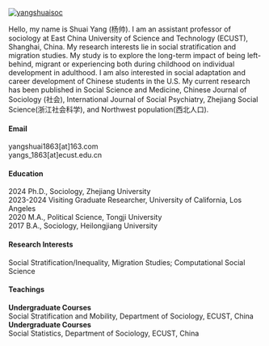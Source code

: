 [![yangshuaisoc](https://img.shields.io/badge/yangshuaisoc-github-blue?logo=github)](https://github.com/yangshuaisoc)

Hello, my name is Shuai Yang (杨帅). I am an assistant professor of sociology at East China University of Science and Technology (ECUST), Shanghai, China. My research interests lie in social stratification and migration studies. My study is to explore the long-term impact of being left-behind, migrant or experiencing both during childhood on individual development in adulthood. I am also interested in social adaptation and career development of Chinese students in the U.S. My current research has been published in Social Science and Medicine, Chinese Journal of Sociology (社会), International Journal of Social Psychiatry, Zhejiang Social Science(浙江社会科学), and Northwest population(西北人口).

#### Email
yangshuai1863[at]163.com \
yangs_1863[at]ecust.edu.cn

#### Education
2024           Ph.D., Sociology,                 Zhejiang University \
2023-2024  Visiting Graduate Researcher,  University of California, Los Angeles \
2020           M.A., Political Science,        Tongji University  \
2017           B.A., Sociology,                   Heilongjiang University

#### Research Interests
Social Stratification/Inequality, Migration Studies; Computational Social Science

#### Teachings
<strong>Undergraduate Courses</strong> \
Social Stratification and Mobility, Department of Sociology, ECUST, China \
<strong>Undergraduate Courses</strong> \
Social Statistics, Department of Sociology, ECUST, China


